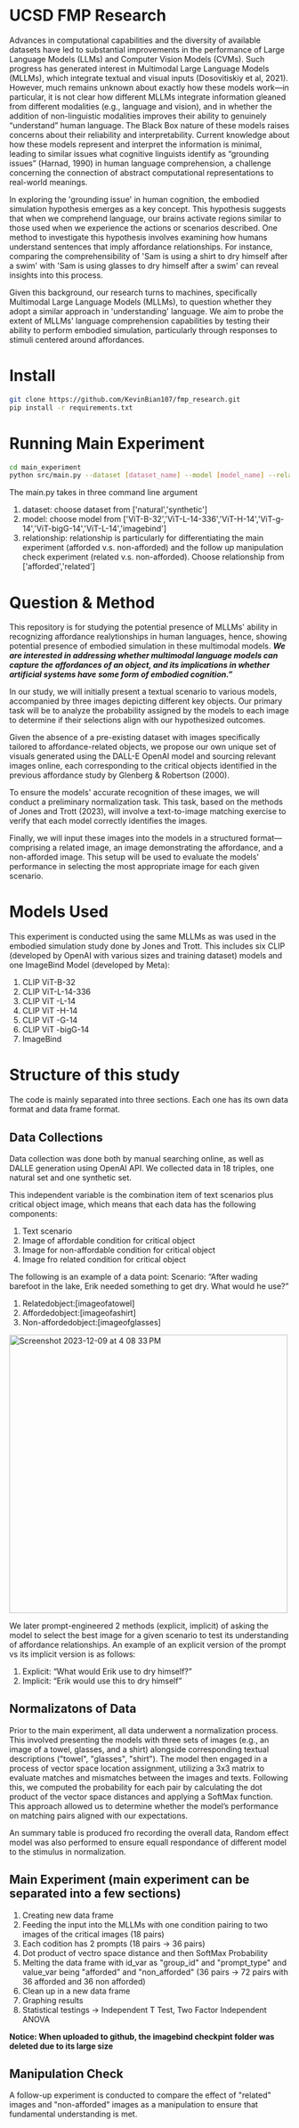 # UCSD FMP Research
Advances in computational capabilities and the diversity of available datasets have led to substantial improvements in the performance of Large Language Models (LLMs) and Computer Vision Models (CVMs). Such progress has generated interest in Multimodal Large Language Models (MLLMs), which integrate textual and visual inputs (Dosovitiskiy et al, 2021). However, much remains unknown about exactly how these models work—in particular, it is not clear how different MLLMs integrate information gleaned from different modalities (e.g., language and vision), and in whether the addition of non-linguistic modalities improves their ability to genuinely “understand” human language. The Black Box nature of these models raises concerns about their reliability and interpretability. Current knowledge about how these models represent and interpret the information is minimal, leading to similar issues what cognitive linguists identify as “grounding issues” (Harnad, 1990) in human language comprehension, a challenge concerning the connection of abstract computational representations to real-world meanings.

In exploring the 'grounding issue' in human cognition, the embodied simulation hypothesis emerges as a key concept. This hypothesis suggests that when we comprehend language, our brains activate regions similar to those used when we experience the actions or scenarios described. One method to investigate this hypothesis involves examining how humans understand sentences that imply affordance relationships. For instance, comparing the comprehensibility of 'Sam is using a shirt to dry himself after a swim' with 'Sam is using glasses to dry himself after a swim' can reveal insights into this process. 

Given this background, our research turns to machines, specifically Multimodal Large Language Models (MLLMs), to question whether they adopt a similar approach in 'understanding' language. We aim to probe the extent of MLLMs' language comprehension capabilities by testing their ability to perform embodied simulation, particularly through responses to stimuli centered around affordances.

# Install
```bash
git clone https://github.com/KevinBian107/fmp_research.git
pip install -r requirements.txt
```

# Running Main Experiment
```bash
cd main_experiment
python src/main.py --dataset [dataset_name] --model [model_name] --relationship [given relationship]
```
The main.py takes in three command line argument
1. dataset: choose dataset from ['natural','synthetic']
2. model: choose model from ['ViT-B-32','ViT-L-14-336','ViT-H-14','ViT-g-14','ViT-bigG-14','ViT-L-14','imagebind']
3. relationship: relationship is particularly for differentiating the main experiment (afforded v.s. non-afforded) and the follow up manipulation check experiment (related v.s. non-afforded). Choose relationship from ['afforded','related']

# Question & Method
This repository is for studying the potential presence of MLLMs' ability in recognizing affordance realytionships in human languages, hence, showing potential presence of embodied simulation in these multimodal models. *__We are interested in addressing whether multimodal language models can capture the affordances of an object, and its implications in whether artificial systems have some form of embodied cognition.”__*

In our study, we will initially present a textual scenario to various models, accompanied by three images depicting different key objects. Our primary task will be to analyze the probability assigned by the models to each image to determine if their selections align with our hypothesized outcomes.

Given the absence of a pre-existing dataset with images specifically tailored to affordance-related objects, we propose our own unique set of visuals generated using the DALL-E OpenAI model and sourcing relevant images online, each corresponding to the critical objects identified in the previous affordance study by Glenberg & Robertson (2000). 

To ensure the models' accurate recognition of these images, we will conduct a preliminary normalization task. This task, based on the methods of Jones and Trott (2023), will involve a text-to-image matching exercise to verify that each model correctly identifies the images. 

Finally, we will input these images into the models in a structured format—comprising a related image, an image demonstrating the affordance, and a non-afforded image. This setup will be used to evaluate the models' performance in selecting the most appropriate image for each given scenario.

# Models Used
This experiment is conducted using the same MLLMs as was used in the embodied simulation study done by Jones and Trott. This includes six CLIP (developed by OpenAI with various sizes and training dataset) models and one ImageBind Model (developed by Meta):
1. CLIP ViT-B-32
2. CLIP ViT-L-14-336
3. CLIP ViT -L-14
4. CLIP ViT -H-14
5. CLIP ViT -G-14
6. CLIP ViT -bigG-14
7. ImageBind

# Structure of this study
The code is mainly separated into three sections. Each one has its own data format and data frame format.

## Data Collections
Data collection was done both by manual searching online, as well as DALLE generation using OpenAI API. We collected data in 18 triples, one natural set and one synthetic set.

This independent variable is the combination item of text scenarios plus critical object image, which means that each data has the following components:
1. Text scenario
2. Image of affordable condition for critical object
3. Image for non-affordable condition for critical object
4. Image fro related condition for critical object

The following is an example of a data point:
Scenario: “After wading barefoot in the lake, Erik needed something to get dry. What would he use?”
1. Relatedobject:[imageofatowel]
2. Affordedobject:[imageofashirt]
3. Non-affordedobject:[imageofglasses]
<img width="500" alt="Screenshot 2023-12-09 at 4 08 33 PM" src="https://github.com/KevinBian107/fmp_research/assets/129793700/e22ae1f8-3032-4540-ad64-e73c2de49105">

We later prompt-engineered 2 methods (explicit, implicit) of asking the model to select the best image for a given scenario to test its understanding of affordance relationships. An example of an explicit version of the prompt vs its implicit version is as follows:
1. Explicit: “What would Erik use to dry himself?”
2. Implicit: “Erik would use this to dry himself”

## Normalizatons of Data
Prior to the main experiment, all data underwent a normalization process. This involved presenting the models with three sets of images (e.g., an image of a towel, glasses, and a shirt) alongside corresponding textual descriptions ("towel", "glasses", "shirt"). The model then engaged in a process of vector space location assignment, utilizing a 3x3 matrix to evaluate matches and mismatches between the images and texts. Following this, we computed the probability for each pair by calculating the dot product of the vector space distances and applying a SoftMax function. This approach allowed us to determine whether the model’s performance on matching pairs aligned with our expectations.

An summary table is produced fro recording the overall data, Random effect model was also performed to ensure equall respondance of different model to the stimulus in normalization.

## Main Experiment (main experiment can be separated into a few sections)
1. Creating new data frame
2. Feeding the input into the MLLMs with one condition pairing to two images of the critical images (18 pairs)
3. Each codition has 2 prompts (18 pairs -> 36 pairs)
4. Dot product of vectro space distance and then SoftMax Probability
5. Melting the data frame with id_var as "group_id" and "prompt_type" and value_var being "afforded" and "non_afforded" (36 pairs -> 72 pairs with 36 afforded and 36 non afforded)
6. Clean up in a new data frame
7. Graphing results
8. Statistical testings -> Independent T Test, Two Factor Independent ANOVA

**Notice: When uploaded to github, the imagebind checkpint folder was deleted due to its large size**

## Manipulation Check
A follow-up experiment is conducted to compare the effect of "related" images and "non-afforded" images as a manipulation to ensure that fundamental understanding is met.
